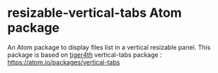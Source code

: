 # resizable-vertical-tabs Atom package
An Atom package to display files list in a vertical resizable panel.
This package is based on [tiger4th](https://github.com/tiger4th) vertical-tabs package : https://atom.io/packages/vertical-tabs
